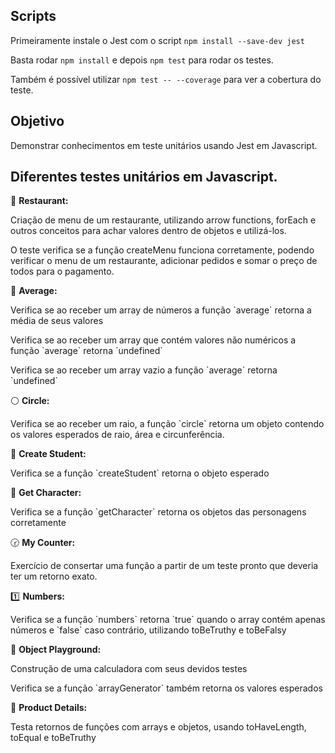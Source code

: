 ## Scripts

Primeiramente instale o Jest com o script `npm install --save-dev jest`

Basta rodar `npm install` e depois `npm test` para rodar os testes.

Também é possível utilizar `npm test -- --coverage` para ver a cobertura do teste.

## Objetivo

Demonstrar conhecimentos em teste unitários usando Jest em Javascript.

<h2>Diferentes testes unitários em Javascript.</h2>

:fries: <b>Restaurant:</b>
  <p>Criação de menu de um restaurante, utilizando arrow functions, forEach e outros conceitos para achar valores dentro de objetos e utilizá-los.</p>
  <p>O teste verifica se a função createMenu funciona corretamente, podendo verificar o menu de um restaurante, adicionar pedidos e somar o preço de todos para o pagamento.</p>

:thought_balloon: <b>Average:</b>
  <p>Verifica se ao receber um array de números a função `average` retorna a média de seus valores</p>
  <p>Verifica se ao receber um array que contém valores não numéricos a função `average` retorna `undefined`</p>
  <p>Verifica se ao receber um array vazio a função `average` retorna `undefined`</p>
 
:white_circle: <b>Circle:</b>
  <p>Verifica se ao receber um raio, a função `circle` retorna um objeto contendo os valores esperados de raio, área e circunferência.</p>

:raising_hand: <b>Create Student:</b>
  <p>Verifica se a função `createStudent` retorna o objeto esperado</p>
  
:movie_camera: <b>Get Character:</b>
  <p>Verifica se a função `getCharacter` retorna os objetos das personagens corretamente</p>
  
:clock230: <b>My Counter:</b>
  <p>Exercício de consertar uma função a partir de um teste pronto que deveria ter um retorno exato.</p>
  
:one: <b>Numbers:</b>
  <p>Verifica se a função `numbers` retorna `true` quando o array contém apenas números e `false` caso contrário, utilizando toBeTruthy e toBeFalsy</p>
  
:iphone: <b>Object Playground:</b>
  <p>Construção de uma calculadora com seus devidos testes</p>
  <p>Verifica se a função `arrayGenerator` também retorna os valores esperados</p>
  
:christmas_tree: <b>Product Details:</b>
  <p>Testa retornos de funções com arrays e objetos, usando toHaveLength, toEqual e toBeTruthy</p>
